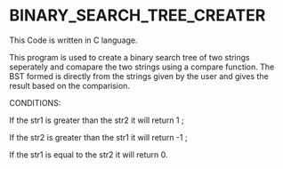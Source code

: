 # BINARY_SEARCH_TREE_CREATER

This Code is written in C language.

This program is used to create a binary search tree of two strings seperately and 
comapare the two strings using a compare function.
The BST formed is directly from the strings given by the user and gives the result based on the comparision.

CONDITIONS:

If the str1 is greater than the str2 it will return 1 ;  

If the str2 is greater than the str1 it will return -1 ; 

If the str1 is equal to the str2 it will return 0.

